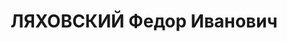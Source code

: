 ---
title: ЛЯХОВСКИЙ Федор Иванович
description: "народився 1896, с. Хрищеновичі Свіслоцького р-ну Гродненської обл.,\
  \ Білорусь, поляк, член ВКП(б), освіта вища, \n  прож. Чернігівська обл., м. Ніжин,\
  \ директор Ніжинської школи механізації сільського господарства \n  Заарештований\
  \ 13.08.1937 р. \n  За вироком ВК ВС СРСР від 20.11.1937 р. за ст.ст. 54-7, 54-8,\
  \ 54-11 КК УРСР засуджений до ВМП \n  розстріляний 21.11.1937 р. у м. Київ \n  реабілітований\
  \ 25.01.1958 р. \n  ГДА СБ України, м. Чернігів, спр. 4375–п"
---